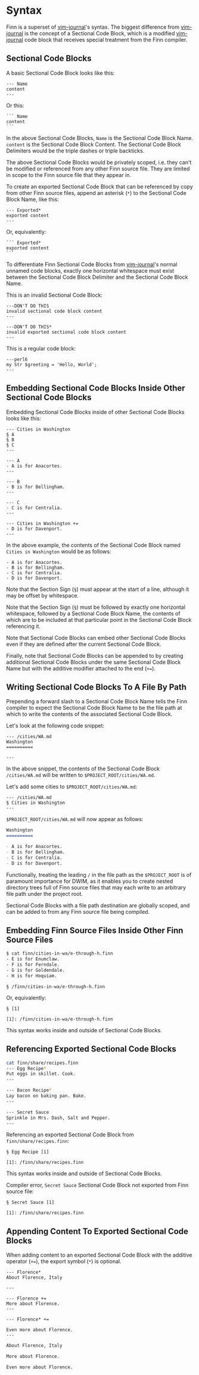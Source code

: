 Syntax
======

Finn is a superset of [vim-journal]'s syntax. The biggest difference
from [vim-journal] is the concept of a Sectional Code Block, which is a
modified [vim-journal] code block that receives special treatment from
the Finn compiler.


Sectional Code Blocks
---------------------

A basic Sectional Code Block looks like this:

```finn
--- Name
content
---
```

Or this:

    ``` Name
    content
    ```

In the above Sectional Code Blocks, `Name` is the Sectional Code Block
Name. `content` is the Sectional Code Block Content. The Sectional Code
Block Delimiters would be the triple dashes or triple backticks.

The above Sectional Code Blocks would be privately scoped, i.e. they
can't be modified or referenced from any other Finn source file. They
are limited in scope to the Finn source file that they appear in.

To create an exported Sectional Code Block that can be referenced by copy
from other Finn source files, append an asterisk (`*`) to the Sectional
Code Block Name, like this:

```finn
--- Exported*
exported content
---
```

Or, equivalently:

    ``` Exported*
    exported content
    ```

To differentiate Finn Sectional Code Blocks from [vim-journal]'s normal
unnamed code blocks, exactly one horizontal whitespace must exist between
the Sectional Code Block Delimiter and the Sectional Code Block Name.

This is an invalid Sectional Code Block:

```finn
---DON'T DO THIS
invalid sectional code block content
---
```

```finn
---DON'T DO THIS*
invalid exported sectional code block content
---
```

This is a regular code block:

```finn
---perl6
my Str $greeting = 'Hello, World';
---
```


Embedding Sectional Code Blocks Inside Other Sectional Code Blocks
------------------------------------------------------------------

Embedding Sectional Code Blocks inside of other Sectional Code Blocks
looks like this:

```finn
--- Cities in Washington
§ A
§ B
§ C
---

--- A
- A is for Anacortes.
---

--- B
- B is for Bellingham.
---

--- C
- C is for Centralia.
---

--- Cities in Washington +=
- D is for Davenport.
---
```

In the above example, the contents of the Sectional Code Block named
`Cities in Washington` would be as follows:

```
- A is for Anacortes.
- B is for Bellingham.
- C is for Centralia.
- D is for Davenport.
```

Note that the Section Sign (`§`) must appear at the start of a line,
although it may be offset by whitespace.

Note that the Section Sign (`§`) must be followed by exactly one
horizontal whitespace, followed by a Sectional Code Block Name, the
contents of which are to be included at that particular point in the
Sectional Code Block referencing it.

Note that Sectional Code Blocks can embed other Sectional Code Blocks
even if they are defined after the current Sectional Code Block.

Finally, note that Sectional Code Blocks can be appended to by creating
additional Sectional Code Blocks under the same Sectional Code Block
Name but with the additive modifier attached to the end (`+=`).


Writing Sectional Code Blocks To A File By Path
-----------------------------------------------

Prepending a forward slash to a Sectional Code Block Name tells the Finn
compiler to expect the Sectional Code Block Name to be the file path at
which to write the contents of the associated Sectional Code Block.

Let's look at the following code snippet:

```finn
--- /cities/WA.md
Washington
==========

---
```

In the above snippet, the contents of the Sectional Code Block
`/cities/WA.md` will be written to `$PROJECT_ROOT/cities/WA.md`.

Let's add some cities to `$PROJECT_ROOT/cities/WA.md`:

```finn
--- /cities/WA.md
§ Cities in Washington
---
```

`$PROJECT_ROOT/cities/WA.md` will now appear as follows:

```markdown
Washington
==========

- A is for Anacortes.
- B is for Bellingham.
- C is for Centralia.
- D is for Davenport.
```

Functionally, treating the leading `/` in the file path as the
`$PROJECT_ROOT` is of paramount importance for DWIM, as it enables you
to create nested directory trees full of Finn source files that may each
write to an arbitrary file path under the project root.

Sectional Code Blocks with a file path destination are globally scoped,
and can be added to from any Finn source file being compiled.


Embedding Finn Source Files Inside Other Finn Source Files
----------------------------------------------------------

```sh
$ cat finn/cities-in-wa/e-through-h.finn
- E is for Enumclaw.
- F is for Ferndale.
- G is for Goldendale.
- H is for Hoquiam.
```

```finn
§ /finn/cities-in-wa/e-through-h.finn
```

Or, equivalently:

```finn
§ [1]

[1]: /finn/cities-in-wa/e-through-h.finn
```

This syntax works inside and outside of Sectional Code Blocks.


Referencing Exported Sectional Code Blocks
------------------------------------------

```sh
cat finn/share/recipes.finn
--- Egg Recipe*
Put eggs in skillet. Cook.
---

--- Bacon Recipe*
Lay bacon on baking pan. Bake.
---

--- Secret Sauce
Sprinkle in Mrs. Dash, Salt and Pepper.
---
```

Referencing an exported Sectional Code Block from
`finn/share/recipes.finn`:

```finn
§ Egg Recipe [1]

[1]: /finn/share/recipes.finn
```

This syntax works inside and outside of Sectional Code Blocks.

Compiler error, `Secret Sauce` Sectional Code Block not exported from
Finn source file:

```finn
§ Secret Sauce [1]

[1]: /finn/share/recipes.finn
```


Appending Content To Exported Sectional Code Blocks
---------------------------------------------------

When adding content to an exported Sectional Code Block with the additive
operator (`+=`), the export symbol (`*`) is optional.

```finn
--- Florence*
About Florence, Italy

---

--- Florence +=
More about Florence.
---

--- Florence* +=

Even more about Florence.
---
```

```markdown
About Florence, Italy

More about Florence.

Even more about Florence.
```


[vim-journal]: https://github.com/junegunn/vim-journal
